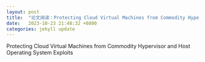```yaml
---
layout: post
title:  "论文阅读：Protecting Cloud Virtual Machines from Commodity Hypervisor and Host Operating System Exploits"
date:   2023-10-23 21:48:32 +0800
categories: jekyll update
---
```



Protecting Cloud Virtual Machines
from Commodity Hypervisor and Host Operating System Exploits


